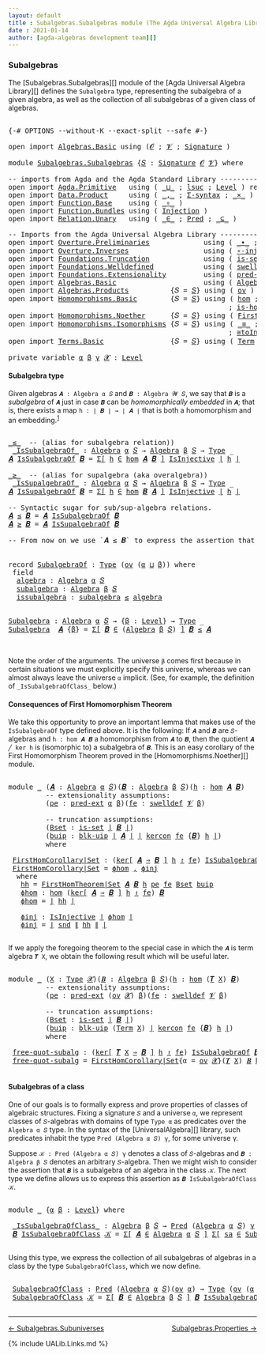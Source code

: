 ```yaml
---
layout: default
title : Subalgebras.Subalgebras module (The Agda Universal Algebra Library)
date : 2021-01-14
author: [agda-algebras development team][]
---
```


### <a id="subalgebras">Subalgebras</a>

The [Subalgebras.Subalgebras][] module of the [Agda Universal Algebra Library][] defines the `Subalgebra` type, representing the subalgebra of a given algebra, as well as the collection of all subalgebras of a given class of algebras.

<pre class="Agda">

<a id="454" class="Symbol">{-#</a> <a id="458" class="Keyword">OPTIONS</a> <a id="466" class="Pragma">--without-K</a> <a id="478" class="Pragma">--exact-split</a> <a id="492" class="Pragma">--safe</a> <a id="499" class="Symbol">#-}</a>

<a id="504" class="Keyword">open</a> <a id="509" class="Keyword">import</a> <a id="516" href="Algebras.Basic.html" class="Module">Algebras.Basic</a> <a id="531" class="Keyword">using</a> <a id="537" class="Symbol">(</a><a id="538" href="Algebras.Basic.html#1140" class="Generalizable">𝓞</a> <a id="540" class="Symbol">;</a> <a id="542" href="Algebras.Basic.html#1142" class="Generalizable">𝓥</a> <a id="544" class="Symbol">;</a> <a id="546" href="Algebras.Basic.html#3566" class="Function">Signature</a> <a id="556" class="Symbol">)</a>

<a id="559" class="Keyword">module</a> <a id="566" href="Subalgebras.Subalgebras.html" class="Module">Subalgebras.Subalgebras</a> <a id="590" class="Symbol">{</a><a id="591" href="Subalgebras.Subalgebras.html#591" class="Bound">𝑆</a> <a id="593" class="Symbol">:</a> <a id="595" href="Algebras.Basic.html#3566" class="Function">Signature</a> <a id="605" href="Algebras.Basic.html#1140" class="Generalizable">𝓞</a> <a id="607" href="Algebras.Basic.html#1142" class="Generalizable">𝓥</a><a id="608" class="Symbol">}</a> <a id="610" class="Keyword">where</a>

<a id="617" class="Comment">-- imports from Agda and the Agda Standard Library ------------------------------------------------</a>
<a id="717" class="Keyword">open</a> <a id="722" class="Keyword">import</a> <a id="729" href="Agda.Primitive.html" class="Module">Agda.Primitive</a>   <a id="746" class="Keyword">using</a> <a id="752" class="Symbol">(</a> <a id="754" href="Agda.Primitive.html#810" class="Primitive Operator">_⊔_</a> <a id="758" class="Symbol">;</a> <a id="760" href="Agda.Primitive.html#780" class="Primitive">lsuc</a> <a id="765" class="Symbol">;</a> <a id="767" href="Agda.Primitive.html#597" class="Postulate">Level</a> <a id="773" class="Symbol">)</a> <a id="775" class="Keyword">renaming</a> <a id="784" class="Symbol">(</a> <a id="786" href="Agda.Primitive.html#326" class="Primitive">Set</a> <a id="790" class="Symbol">to</a> <a id="793" class="Primitive">Type</a> <a id="798" class="Symbol">)</a>
<a id="800" class="Keyword">open</a> <a id="805" class="Keyword">import</a> <a id="812" href="Data.Product.html" class="Module">Data.Product</a>     <a id="829" class="Keyword">using</a> <a id="835" class="Symbol">(</a> <a id="837" href="Agda.Builtin.Sigma.html#236" class="InductiveConstructor Operator">_,_</a> <a id="841" class="Symbol">;</a> <a id="843" href="Data.Product.html#916" class="Function">Σ-syntax</a> <a id="852" class="Symbol">;</a> <a id="854" href="Data.Product.html#1167" class="Function Operator">_×_</a> <a id="858" class="Symbol">)</a> <a id="860" class="Keyword">renaming</a> <a id="869" class="Symbol">(</a> <a id="871" href="Agda.Builtin.Sigma.html#252" class="Field">proj₁</a> <a id="877" class="Symbol">to</a> <a id="880" class="Field">fst</a> <a id="884" class="Symbol">;</a> <a id="886" href="Agda.Builtin.Sigma.html#264" class="Field">proj₂</a> <a id="892" class="Symbol">to</a> <a id="895" class="Field">snd</a> <a id="899" class="Symbol">)</a>
<a id="901" class="Keyword">open</a> <a id="906" class="Keyword">import</a> <a id="913" href="Function.Base.html" class="Module">Function.Base</a>    <a id="930" class="Keyword">using</a> <a id="936" class="Symbol">(</a> <a id="938" href="Function.Base.html#1031" class="Function Operator">_∘_</a> <a id="942" class="Symbol">)</a>
<a id="944" class="Keyword">open</a> <a id="949" class="Keyword">import</a> <a id="956" href="Function.Bundles.html" class="Module">Function.Bundles</a> <a id="973" class="Keyword">using</a> <a id="979" class="Symbol">(</a> <a id="981" href="Function.Bundles.html#2240" class="Record">Injection</a> <a id="991" class="Symbol">)</a>
<a id="993" class="Keyword">open</a> <a id="998" class="Keyword">import</a> <a id="1005" href="Relation.Unary.html" class="Module">Relation.Unary</a>   <a id="1022" class="Keyword">using</a> <a id="1028" class="Symbol">(</a> <a id="1030" href="Relation.Unary.html#1523" class="Function Operator">_∈_</a> <a id="1034" class="Symbol">;</a> <a id="1036" href="Relation.Unary.html#1101" class="Function">Pred</a> <a id="1041" class="Symbol">;</a> <a id="1043" href="Relation.Unary.html#1742" class="Function Operator">_⊆_</a> <a id="1047" class="Symbol">)</a>

<a id="1050" class="Comment">-- Imports from the Agda Universal Algebra Library --------------------------------------------------</a>
<a id="1152" class="Keyword">open</a> <a id="1157" class="Keyword">import</a> <a id="1164" href="Overture.Preliminaries.html" class="Module">Overture.Preliminaries</a>             <a id="1199" class="Keyword">using</a> <a id="1205" class="Symbol">(</a> <a id="1207" href="Overture.Preliminaries.html#5257" class="Function Operator">_∙_</a> <a id="1211" class="Symbol">;</a> <a id="1213" href="Overture.Preliminaries.html#4931" class="Function Operator">_⁻¹</a> <a id="1217" class="Symbol">;</a> <a id="1219" href="Overture.Preliminaries.html#4227" class="Function Operator">∣_∣</a> <a id="1223" class="Symbol">;</a> <a id="1225" href="Overture.Preliminaries.html#4265" class="Function Operator">∥_∥</a> <a id="1229" class="Symbol">;</a> <a id="1231" href="Overture.Preliminaries.html#5330" class="Function">𝑖𝑑</a> <a id="1234" class="Symbol">)</a>
<a id="1236" class="Keyword">open</a> <a id="1241" class="Keyword">import</a> <a id="1248" href="Overture.Inverses.html" class="Module">Overture.Inverses</a>                  <a id="1283" class="Keyword">using</a> <a id="1289" class="Symbol">(</a> <a id="1291" href="Overture.Inverses.html#2788" class="Function">∘-injective</a> <a id="1303" class="Symbol">;</a> <a id="1305" href="Overture.Inverses.html#2442" class="Function">IsInjective</a> <a id="1317" class="Symbol">;</a> <a id="1319" href="Overture.Inverses.html#2715" class="Function">id-is-injective</a> <a id="1335" class="Symbol">)</a>
<a id="1337" class="Keyword">open</a> <a id="1342" class="Keyword">import</a> <a id="1349" href="Foundations.Truncation.html" class="Module">Foundations.Truncation</a>             <a id="1384" class="Keyword">using</a> <a id="1390" class="Symbol">(</a> <a id="1392" href="Foundations.Truncation.html#6617" class="Function">is-set</a> <a id="1399" class="Symbol">;</a> <a id="1401" href="Foundations.Truncation.html#10875" class="Function">blk-uip</a> <a id="1409" class="Symbol">)</a>
<a id="1411" class="Keyword">open</a> <a id="1416" class="Keyword">import</a> <a id="1423" href="Foundations.Welldefined.html" class="Module">Foundations.Welldefined</a>            <a id="1458" class="Keyword">using</a> <a id="1464" class="Symbol">(</a> <a id="1466" href="Foundations.Welldefined.html#2650" class="Function">swelldef</a> <a id="1475" class="Symbol">)</a>
<a id="1477" class="Keyword">open</a> <a id="1482" class="Keyword">import</a> <a id="1489" href="Foundations.Extensionality.html" class="Module">Foundations.Extensionality</a>         <a id="1524" class="Keyword">using</a> <a id="1530" class="Symbol">(</a> <a id="1532" href="Foundations.Extensionality.html#3282" class="Function">pred-ext</a> <a id="1541" class="Symbol">)</a>
<a id="1543" class="Keyword">open</a> <a id="1548" class="Keyword">import</a> <a id="1555" href="Algebras.Basic.html" class="Module">Algebras.Basic</a>                     <a id="1590" class="Keyword">using</a> <a id="1596" class="Symbol">(</a> <a id="1598" href="Algebras.Basic.html#6008" class="Function">Algebra</a> <a id="1606" class="Symbol">;</a> <a id="1608" href="Algebras.Basic.html#10499" class="Function">Lift-Alg</a> <a id="1617" class="Symbol">)</a>
<a id="1619" class="Keyword">open</a> <a id="1624" class="Keyword">import</a> <a id="1631" href="Algebras.Products.html" class="Module">Algebras.Products</a>          <a id="1658" class="Symbol">{</a><a id="1659" class="Argument">𝑆</a> <a id="1661" class="Symbol">=</a> <a id="1663" href="Subalgebras.Subalgebras.html#591" class="Bound">𝑆</a><a id="1664" class="Symbol">}</a> <a id="1666" class="Keyword">using</a> <a id="1672" class="Symbol">(</a> <a id="1674" href="Algebras.Products.html#2982" class="Function">ov</a> <a id="1677" class="Symbol">)</a>
<a id="1679" class="Keyword">open</a> <a id="1684" class="Keyword">import</a> <a id="1691" href="Homomorphisms.Basic.html" class="Module">Homomorphisms.Basic</a>        <a id="1718" class="Symbol">{</a><a id="1719" class="Argument">𝑆</a> <a id="1721" class="Symbol">=</a> <a id="1723" href="Subalgebras.Subalgebras.html#591" class="Bound">𝑆</a><a id="1724" class="Symbol">}</a> <a id="1726" class="Keyword">using</a> <a id="1732" class="Symbol">(</a> <a id="1734" href="Homomorphisms.Basic.html#3096" class="Function">hom</a> <a id="1738" class="Symbol">;</a> <a id="1740" href="Homomorphisms.Basic.html#7644" class="Function">kercon</a> <a id="1747" class="Symbol">;</a> <a id="1749" href="Homomorphisms.Basic.html#8052" class="Function Operator">ker[_⇒_]_↾_</a> <a id="1761" class="Symbol">;</a> <a id="1763" href="Homomorphisms.Basic.html#3458" class="Function">∘-hom</a>
                                                     <a id="1822" class="Symbol">;</a> <a id="1824" href="Homomorphisms.Basic.html#2987" class="Function">is-homomorphism</a> <a id="1840" class="Symbol">;</a> <a id="1842" href="Homomorphisms.Basic.html#3772" class="Function">∘-is-hom</a> <a id="1851" class="Symbol">;</a> <a id="1853" href="Homomorphisms.Basic.html#4432" class="Function">𝒾𝒹</a> <a id="1856" class="Symbol">)</a>
<a id="1858" class="Keyword">open</a> <a id="1863" class="Keyword">import</a> <a id="1870" href="Homomorphisms.Noether.html" class="Module">Homomorphisms.Noether</a>      <a id="1897" class="Symbol">{</a><a id="1898" class="Argument">𝑆</a> <a id="1900" class="Symbol">=</a> <a id="1902" href="Subalgebras.Subalgebras.html#591" class="Bound">𝑆</a><a id="1903" class="Symbol">}</a> <a id="1905" class="Keyword">using</a> <a id="1911" class="Symbol">(</a> <a id="1913" href="Homomorphisms.Noether.html#3989" class="Function">FirstHomTheorem|Set</a> <a id="1933" class="Symbol">)</a>
<a id="1935" class="Keyword">open</a> <a id="1940" class="Keyword">import</a> <a id="1947" href="Homomorphisms.Isomorphisms.html" class="Module">Homomorphisms.Isomorphisms</a> <a id="1974" class="Symbol">{</a><a id="1975" class="Argument">𝑆</a> <a id="1977" class="Symbol">=</a> <a id="1979" href="Subalgebras.Subalgebras.html#591" class="Bound">𝑆</a><a id="1980" class="Symbol">}</a> <a id="1982" class="Keyword">using</a> <a id="1988" class="Symbol">(</a> <a id="1990" href="Homomorphisms.Isomorphisms.html#2278" class="Record Operator">_≅_</a> <a id="1994" class="Symbol">;</a> <a id="1996" href="Homomorphisms.Isomorphisms.html#2909" class="Function">≅-sym</a> <a id="2002" class="Symbol">;</a> <a id="2004" href="Homomorphisms.Isomorphisms.html#2998" class="Function">≅-trans</a> <a id="2012" class="Symbol">;</a> <a id="2014" href="Homomorphisms.Isomorphisms.html#4353" class="Function">Lift-≅</a> <a id="2021" class="Symbol">;</a> <a id="2023" href="Homomorphisms.Isomorphisms.html#2372" class="InductiveConstructor">mkiso</a>
                                                     <a id="2082" class="Symbol">;</a> <a id="2084" href="Homomorphisms.Isomorphisms.html#3445" class="Function">≅toInjective</a> <a id="2097" class="Symbol">;</a> <a id="2099" href="Homomorphisms.Isomorphisms.html#3773" class="Function">≅fromInjective</a> <a id="2114" class="Symbol">)</a>
<a id="2116" class="Keyword">open</a> <a id="2121" class="Keyword">import</a> <a id="2128" href="Terms.Basic.html" class="Module">Terms.Basic</a>                <a id="2155" class="Symbol">{</a><a id="2156" class="Argument">𝑆</a> <a id="2158" class="Symbol">=</a> <a id="2160" href="Subalgebras.Subalgebras.html#591" class="Bound">𝑆</a><a id="2161" class="Symbol">}</a> <a id="2163" class="Keyword">using</a> <a id="2169" class="Symbol">(</a> <a id="2171" href="Terms.Basic.html#1989" class="Datatype">Term</a> <a id="2176" class="Symbol">;</a> <a id="2178" href="Terms.Basic.html#2030" class="InductiveConstructor">ℊ</a> <a id="2180" class="Symbol">;</a> <a id="2182" href="Terms.Basic.html#2072" class="InductiveConstructor">node</a> <a id="2187" class="Symbol">;</a> <a id="2189" href="Terms.Basic.html#3261" class="Function">𝑻</a> <a id="2191" class="Symbol">)</a>

<a id="2194" class="Keyword">private</a> <a id="2202" class="Keyword">variable</a> <a id="2211" href="Subalgebras.Subalgebras.html#2211" class="Generalizable">α</a> <a id="2213" href="Subalgebras.Subalgebras.html#2213" class="Generalizable">β</a> <a id="2215" href="Subalgebras.Subalgebras.html#2215" class="Generalizable">γ</a> <a id="2217" href="Subalgebras.Subalgebras.html#2217" class="Generalizable">𝓧</a> <a id="2219" class="Symbol">:</a> <a id="2221" href="Agda.Primitive.html#597" class="Postulate">Level</a>
</pre>


#### <a id="subalgebra-type">Subalgebra type</a>

Given algebras `𝑨 : Algebra α 𝑆` and `𝑩 : Algebra 𝓦 𝑆`, we say that `𝑩` is a *subalgebra* of `𝑨` just in case `𝑩` can be *homomorphically embedded* in `𝑨`; that is, there exists a map `h : ∣ 𝑩 ∣ → ∣ 𝑨 ∣` that is both a homomorphism and an embedding.<sup>[1](Subalgebras.Subalgebras.html#fn1)</sup>

<pre class="Agda">

<a id="_≤_"></a><a id="2603" href="Subalgebras.Subalgebras.html#2603" class="Function Operator">_≤_</a>  <a id="2608" class="Comment">-- (alias for subalgebra relation))</a>
 <a id="_IsSubalgebraOf_"></a><a id="2645" href="Subalgebras.Subalgebras.html#2645" class="Function Operator">_IsSubalgebraOf_</a> <a id="2662" class="Symbol">:</a> <a id="2664" href="Algebras.Basic.html#6008" class="Function">Algebra</a> <a id="2672" href="Subalgebras.Subalgebras.html#2211" class="Generalizable">α</a> <a id="2674" href="Subalgebras.Subalgebras.html#591" class="Bound">𝑆</a> <a id="2676" class="Symbol">→</a> <a id="2678" href="Algebras.Basic.html#6008" class="Function">Algebra</a> <a id="2686" href="Subalgebras.Subalgebras.html#2213" class="Generalizable">β</a> <a id="2688" href="Subalgebras.Subalgebras.html#591" class="Bound">𝑆</a> <a id="2690" class="Symbol">→</a> <a id="2692" href="Subalgebras.Subalgebras.html#793" class="Primitive">Type</a> <a id="2697" class="Symbol">_</a>
<a id="2699" href="Subalgebras.Subalgebras.html#2699" class="Bound">𝑨</a> <a id="2701" href="Subalgebras.Subalgebras.html#2645" class="Function Operator">IsSubalgebraOf</a> <a id="2716" href="Subalgebras.Subalgebras.html#2716" class="Bound">𝑩</a> <a id="2718" class="Symbol">=</a> <a id="2720" href="Data.Product.html#916" class="Function">Σ[</a> <a id="2723" href="Subalgebras.Subalgebras.html#2723" class="Bound">h</a> <a id="2725" href="Data.Product.html#916" class="Function">∈</a> <a id="2727" href="Homomorphisms.Basic.html#3096" class="Function">hom</a> <a id="2731" href="Subalgebras.Subalgebras.html#2699" class="Bound">𝑨</a> <a id="2733" href="Subalgebras.Subalgebras.html#2716" class="Bound">𝑩</a> <a id="2735" href="Data.Product.html#916" class="Function">]</a> <a id="2737" href="Overture.Inverses.html#2442" class="Function">IsInjective</a> <a id="2749" href="Overture.Preliminaries.html#4227" class="Function Operator">∣</a> <a id="2751" href="Subalgebras.Subalgebras.html#2723" class="Bound">h</a> <a id="2753" href="Overture.Preliminaries.html#4227" class="Function Operator">∣</a>

<a id="_≥_"></a><a id="2756" href="Subalgebras.Subalgebras.html#2756" class="Function Operator">_≥_</a>  <a id="2761" class="Comment">-- (alias for supalgebra (aka overalgebra))</a>
 <a id="_IsSupalgebraOf_"></a><a id="2806" href="Subalgebras.Subalgebras.html#2806" class="Function Operator">_IsSupalgebraOf_</a> <a id="2823" class="Symbol">:</a> <a id="2825" href="Algebras.Basic.html#6008" class="Function">Algebra</a> <a id="2833" href="Subalgebras.Subalgebras.html#2211" class="Generalizable">α</a> <a id="2835" href="Subalgebras.Subalgebras.html#591" class="Bound">𝑆</a> <a id="2837" class="Symbol">→</a> <a id="2839" href="Algebras.Basic.html#6008" class="Function">Algebra</a> <a id="2847" href="Subalgebras.Subalgebras.html#2213" class="Generalizable">β</a> <a id="2849" href="Subalgebras.Subalgebras.html#591" class="Bound">𝑆</a> <a id="2851" class="Symbol">→</a> <a id="2853" href="Subalgebras.Subalgebras.html#793" class="Primitive">Type</a> <a id="2858" class="Symbol">_</a>
<a id="2860" href="Subalgebras.Subalgebras.html#2860" class="Bound">𝑨</a> <a id="2862" href="Subalgebras.Subalgebras.html#2806" class="Function Operator">IsSupalgebraOf</a> <a id="2877" href="Subalgebras.Subalgebras.html#2877" class="Bound">𝑩</a> <a id="2879" class="Symbol">=</a> <a id="2881" href="Data.Product.html#916" class="Function">Σ[</a> <a id="2884" href="Subalgebras.Subalgebras.html#2884" class="Bound">h</a> <a id="2886" href="Data.Product.html#916" class="Function">∈</a> <a id="2888" href="Homomorphisms.Basic.html#3096" class="Function">hom</a> <a id="2892" href="Subalgebras.Subalgebras.html#2877" class="Bound">𝑩</a> <a id="2894" href="Subalgebras.Subalgebras.html#2860" class="Bound">𝑨</a> <a id="2896" href="Data.Product.html#916" class="Function">]</a> <a id="2898" href="Overture.Inverses.html#2442" class="Function">IsInjective</a> <a id="2910" href="Overture.Preliminaries.html#4227" class="Function Operator">∣</a> <a id="2912" href="Subalgebras.Subalgebras.html#2884" class="Bound">h</a> <a id="2914" href="Overture.Preliminaries.html#4227" class="Function Operator">∣</a>

<a id="2917" class="Comment">-- Syntactic sugar for sub/sup-algebra relations.</a>
<a id="2967" href="Subalgebras.Subalgebras.html#2967" class="Bound">𝑨</a> <a id="2969" href="Subalgebras.Subalgebras.html#2603" class="Function Operator">≤</a> <a id="2971" href="Subalgebras.Subalgebras.html#2971" class="Bound">𝑩</a> <a id="2973" class="Symbol">=</a> <a id="2975" href="Subalgebras.Subalgebras.html#2967" class="Bound">𝑨</a> <a id="2977" href="Subalgebras.Subalgebras.html#2645" class="Function Operator">IsSubalgebraOf</a> <a id="2992" href="Subalgebras.Subalgebras.html#2971" class="Bound">𝑩</a>
<a id="2994" href="Subalgebras.Subalgebras.html#2994" class="Bound">𝑨</a> <a id="2996" href="Subalgebras.Subalgebras.html#2756" class="Function Operator">≥</a> <a id="2998" href="Subalgebras.Subalgebras.html#2998" class="Bound">𝑩</a> <a id="3000" class="Symbol">=</a> <a id="3002" href="Subalgebras.Subalgebras.html#2994" class="Bound">𝑨</a> <a id="3004" href="Subalgebras.Subalgebras.html#2806" class="Function Operator">IsSupalgebraOf</a> <a id="3019" href="Subalgebras.Subalgebras.html#2998" class="Bound">𝑩</a>

<a id="3022" class="Comment">-- From now on we use `𝑨 ≤ 𝑩` to express the assertion that `𝑨` is a subalgebra of `𝑩`.</a>


<a id="3112" class="Keyword">record</a> <a id="SubalgebraOf"></a><a id="3119" href="Subalgebras.Subalgebras.html#3119" class="Record">SubalgebraOf</a> <a id="3132" class="Symbol">:</a> <a id="3134" href="Subalgebras.Subalgebras.html#793" class="Primitive">Type</a> <a id="3139" class="Symbol">(</a><a id="3140" href="Algebras.Products.html#2982" class="Function">ov</a> <a id="3143" class="Symbol">(</a><a id="3144" href="Subalgebras.Subalgebras.html#3144" class="Bound">α</a> <a id="3146" href="Agda.Primitive.html#810" class="Primitive Operator">⊔</a> <a id="3148" href="Subalgebras.Subalgebras.html#3148" class="Bound">β</a><a id="3149" class="Symbol">))</a> <a id="3152" class="Keyword">where</a>
 <a id="3159" class="Keyword">field</a>
  <a id="SubalgebraOf.algebra"></a><a id="3167" href="Subalgebras.Subalgebras.html#3167" class="Field">algebra</a> <a id="3175" class="Symbol">:</a> <a id="3177" href="Algebras.Basic.html#6008" class="Function">Algebra</a> <a id="3185" href="Subalgebras.Subalgebras.html#3144" class="Bound">α</a> <a id="3187" href="Subalgebras.Subalgebras.html#591" class="Bound">𝑆</a>
  <a id="SubalgebraOf.subalgebra"></a><a id="3191" href="Subalgebras.Subalgebras.html#3191" class="Field">subalgebra</a> <a id="3202" class="Symbol">:</a> <a id="3204" href="Algebras.Basic.html#6008" class="Function">Algebra</a> <a id="3212" href="Subalgebras.Subalgebras.html#3148" class="Bound">β</a> <a id="3214" href="Subalgebras.Subalgebras.html#591" class="Bound">𝑆</a>
  <a id="SubalgebraOf.issubalgebra"></a><a id="3218" href="Subalgebras.Subalgebras.html#3218" class="Field">issubalgebra</a> <a id="3231" class="Symbol">:</a> <a id="3233" href="Subalgebras.Subalgebras.html#3191" class="Field">subalgebra</a> <a id="3244" href="Subalgebras.Subalgebras.html#2603" class="Function Operator">≤</a> <a id="3246" href="Subalgebras.Subalgebras.html#3167" class="Field">algebra</a>


<a id="Subalgebra"></a><a id="3256" href="Subalgebras.Subalgebras.html#3256" class="Function">Subalgebra</a> <a id="3267" class="Symbol">:</a> <a id="3269" href="Algebras.Basic.html#6008" class="Function">Algebra</a> <a id="3277" href="Subalgebras.Subalgebras.html#2211" class="Generalizable">α</a> <a id="3279" href="Subalgebras.Subalgebras.html#591" class="Bound">𝑆</a> <a id="3281" class="Symbol">→</a> <a id="3283" class="Symbol">{</a><a id="3284" href="Subalgebras.Subalgebras.html#3284" class="Bound">β</a> <a id="3286" class="Symbol">:</a> <a id="3288" href="Agda.Primitive.html#597" class="Postulate">Level</a><a id="3293" class="Symbol">}</a> <a id="3295" class="Symbol">→</a> <a id="3297" href="Subalgebras.Subalgebras.html#793" class="Primitive">Type</a> <a id="3302" class="Symbol">_</a>
<a id="3304" href="Subalgebras.Subalgebras.html#3256" class="Function">Subalgebra</a>  <a id="3316" href="Subalgebras.Subalgebras.html#3316" class="Bound">𝑨</a> <a id="3318" class="Symbol">{</a><a id="3319" href="Subalgebras.Subalgebras.html#3319" class="Bound">β</a><a id="3320" class="Symbol">}</a> <a id="3322" class="Symbol">=</a> <a id="3324" href="Data.Product.html#916" class="Function">Σ[</a> <a id="3327" href="Subalgebras.Subalgebras.html#3327" class="Bound">𝑩</a> <a id="3329" href="Data.Product.html#916" class="Function">∈</a> <a id="3331" class="Symbol">(</a><a id="3332" href="Algebras.Basic.html#6008" class="Function">Algebra</a> <a id="3340" href="Subalgebras.Subalgebras.html#3319" class="Bound">β</a> <a id="3342" href="Subalgebras.Subalgebras.html#591" class="Bound">𝑆</a><a id="3343" class="Symbol">)</a> <a id="3345" href="Data.Product.html#916" class="Function">]</a> <a id="3347" href="Subalgebras.Subalgebras.html#3327" class="Bound">𝑩</a> <a id="3349" href="Subalgebras.Subalgebras.html#2603" class="Function Operator">≤</a> <a id="3351" href="Subalgebras.Subalgebras.html#3316" class="Bound">𝑨</a>


</pre>



Note the order of the arguments.  The universe `β` comes first because in certain situations we must explicitly specify this universe, whereas we can almost always leave the universe `α` implicit. (See, for example, the definition of `_IsSubalgebraOfClass_` below.)




#### <a id="consequences-of-first-homomorphism-theorem">Consequences of First Homomorphism Theorem</a>

We take this opportunity to prove an important lemma that makes use of the `IsSubalgebraOf` type defined above.  It is the following: If `𝑨` and `𝑩` are `𝑆`-algebras and `h : hom 𝑨 𝑩` a homomorphism from `𝑨` to `𝑩`, then the quotient `𝑨 ╱ ker h` is (isomorphic to) a subalgebra of `𝑩`.  This is an easy corollary of the First Homomorphism Theorem proved in the [Homomorphisms.Noether][] module.

<pre class="Agda">

<a id="4153" class="Keyword">module</a> <a id="4160" href="Subalgebras.Subalgebras.html#4160" class="Module">_</a> <a id="4162" class="Symbol">(</a><a id="4163" href="Subalgebras.Subalgebras.html#4163" class="Bound">𝑨</a> <a id="4165" class="Symbol">:</a> <a id="4167" href="Algebras.Basic.html#6008" class="Function">Algebra</a> <a id="4175" href="Subalgebras.Subalgebras.html#2211" class="Generalizable">α</a> <a id="4177" href="Subalgebras.Subalgebras.html#591" class="Bound">𝑆</a><a id="4178" class="Symbol">)(</a><a id="4180" href="Subalgebras.Subalgebras.html#4180" class="Bound">𝑩</a> <a id="4182" class="Symbol">:</a> <a id="4184" href="Algebras.Basic.html#6008" class="Function">Algebra</a> <a id="4192" href="Subalgebras.Subalgebras.html#2213" class="Generalizable">β</a> <a id="4194" href="Subalgebras.Subalgebras.html#591" class="Bound">𝑆</a><a id="4195" class="Symbol">)(</a><a id="4197" href="Subalgebras.Subalgebras.html#4197" class="Bound">h</a> <a id="4199" class="Symbol">:</a> <a id="4201" href="Homomorphisms.Basic.html#3096" class="Function">hom</a> <a id="4205" href="Subalgebras.Subalgebras.html#4163" class="Bound">𝑨</a> <a id="4207" href="Subalgebras.Subalgebras.html#4180" class="Bound">𝑩</a><a id="4208" class="Symbol">)</a>
         <a id="4219" class="Comment">-- extensionality assumptions:</a>
         <a id="4259" class="Symbol">(</a><a id="4260" href="Subalgebras.Subalgebras.html#4260" class="Bound">pe</a> <a id="4263" class="Symbol">:</a> <a id="4265" href="Foundations.Extensionality.html#3282" class="Function">pred-ext</a> <a id="4274" href="Subalgebras.Subalgebras.html#2211" class="Generalizable">α</a> <a id="4276" href="Subalgebras.Subalgebras.html#2213" class="Generalizable">β</a><a id="4277" class="Symbol">)(</a><a id="4279" href="Subalgebras.Subalgebras.html#4279" class="Bound">fe</a> <a id="4282" class="Symbol">:</a> <a id="4284" href="Foundations.Welldefined.html#2650" class="Function">swelldef</a> <a id="4293" href="Subalgebras.Subalgebras.html#607" class="Bound">𝓥</a> <a id="4295" href="Subalgebras.Subalgebras.html#2213" class="Generalizable">β</a><a id="4296" class="Symbol">)</a>

         <a id="4308" class="Comment">-- truncation assumptions:</a>
         <a id="4344" class="Symbol">(</a><a id="4345" href="Subalgebras.Subalgebras.html#4345" class="Bound">Bset</a> <a id="4350" class="Symbol">:</a> <a id="4352" href="Foundations.Truncation.html#6617" class="Function">is-set</a> <a id="4359" href="Overture.Preliminaries.html#4227" class="Function Operator">∣</a> <a id="4361" href="Subalgebras.Subalgebras.html#4180" class="Bound">𝑩</a> <a id="4363" href="Overture.Preliminaries.html#4227" class="Function Operator">∣</a><a id="4364" class="Symbol">)</a>
         <a id="4375" class="Symbol">(</a><a id="4376" href="Subalgebras.Subalgebras.html#4376" class="Bound">buip</a> <a id="4381" class="Symbol">:</a> <a id="4383" href="Foundations.Truncation.html#10875" class="Function">blk-uip</a> <a id="4391" href="Overture.Preliminaries.html#4227" class="Function Operator">∣</a> <a id="4393" href="Subalgebras.Subalgebras.html#4163" class="Bound">𝑨</a> <a id="4395" href="Overture.Preliminaries.html#4227" class="Function Operator">∣</a> <a id="4397" href="Overture.Preliminaries.html#4227" class="Function Operator">∣</a> <a id="4399" href="Homomorphisms.Basic.html#7644" class="Function">kercon</a> <a id="4406" href="Subalgebras.Subalgebras.html#4279" class="Bound">fe</a> <a id="4409" class="Symbol">{</a><a id="4410" href="Subalgebras.Subalgebras.html#4180" class="Bound">𝑩</a><a id="4411" class="Symbol">}</a> <a id="4413" href="Subalgebras.Subalgebras.html#4197" class="Bound">h</a> <a id="4415" href="Overture.Preliminaries.html#4227" class="Function Operator">∣</a><a id="4416" class="Symbol">)</a>
         <a id="4427" class="Keyword">where</a>

 <a id="4435" href="Subalgebras.Subalgebras.html#4435" class="Function">FirstHomCorollary|Set</a> <a id="4457" class="Symbol">:</a> <a id="4459" class="Symbol">(</a><a id="4460" href="Homomorphisms.Basic.html#8052" class="Function Operator">ker[</a> <a id="4465" href="Subalgebras.Subalgebras.html#4163" class="Bound">𝑨</a> <a id="4467" href="Homomorphisms.Basic.html#8052" class="Function Operator">⇒</a> <a id="4469" href="Subalgebras.Subalgebras.html#4180" class="Bound">𝑩</a> <a id="4471" href="Homomorphisms.Basic.html#8052" class="Function Operator">]</a> <a id="4473" href="Subalgebras.Subalgebras.html#4197" class="Bound">h</a> <a id="4475" href="Homomorphisms.Basic.html#8052" class="Function Operator">↾</a> <a id="4477" href="Subalgebras.Subalgebras.html#4279" class="Bound">fe</a><a id="4479" class="Symbol">)</a> <a id="4481" href="Subalgebras.Subalgebras.html#2645" class="Function Operator">IsSubalgebraOf</a> <a id="4496" href="Subalgebras.Subalgebras.html#4180" class="Bound">𝑩</a>
 <a id="4499" href="Subalgebras.Subalgebras.html#4435" class="Function">FirstHomCorollary|Set</a> <a id="4521" class="Symbol">=</a> <a id="4523" href="Subalgebras.Subalgebras.html#4596" class="Function">ϕhom</a> <a id="4528" href="Agda.Builtin.Sigma.html#236" class="InductiveConstructor Operator">,</a> <a id="4530" href="Subalgebras.Subalgebras.html#4652" class="Function">ϕinj</a>
  <a id="4537" class="Keyword">where</a>
   <a id="4546" href="Subalgebras.Subalgebras.html#4546" class="Function">hh</a> <a id="4549" class="Symbol">=</a> <a id="4551" href="Homomorphisms.Noether.html#3989" class="Function">FirstHomTheorem|Set</a> <a id="4571" href="Subalgebras.Subalgebras.html#4163" class="Bound">𝑨</a> <a id="4573" href="Subalgebras.Subalgebras.html#4180" class="Bound">𝑩</a> <a id="4575" href="Subalgebras.Subalgebras.html#4197" class="Bound">h</a> <a id="4577" href="Subalgebras.Subalgebras.html#4260" class="Bound">pe</a> <a id="4580" href="Subalgebras.Subalgebras.html#4279" class="Bound">fe</a> <a id="4583" href="Subalgebras.Subalgebras.html#4345" class="Bound">Bset</a> <a id="4588" href="Subalgebras.Subalgebras.html#4376" class="Bound">buip</a>
   <a id="4596" href="Subalgebras.Subalgebras.html#4596" class="Function">ϕhom</a> <a id="4601" class="Symbol">:</a> <a id="4603" href="Homomorphisms.Basic.html#3096" class="Function">hom</a> <a id="4607" class="Symbol">(</a><a id="4608" href="Homomorphisms.Basic.html#8052" class="Function Operator">ker[</a> <a id="4613" href="Subalgebras.Subalgebras.html#4163" class="Bound">𝑨</a> <a id="4615" href="Homomorphisms.Basic.html#8052" class="Function Operator">⇒</a> <a id="4617" href="Subalgebras.Subalgebras.html#4180" class="Bound">𝑩</a> <a id="4619" href="Homomorphisms.Basic.html#8052" class="Function Operator">]</a> <a id="4621" href="Subalgebras.Subalgebras.html#4197" class="Bound">h</a> <a id="4623" href="Homomorphisms.Basic.html#8052" class="Function Operator">↾</a> <a id="4625" href="Subalgebras.Subalgebras.html#4279" class="Bound">fe</a><a id="4627" class="Symbol">)</a> <a id="4629" href="Subalgebras.Subalgebras.html#4180" class="Bound">𝑩</a>
   <a id="4634" href="Subalgebras.Subalgebras.html#4596" class="Function">ϕhom</a> <a id="4639" class="Symbol">=</a> <a id="4641" href="Overture.Preliminaries.html#4227" class="Function Operator">∣</a> <a id="4643" href="Subalgebras.Subalgebras.html#4546" class="Function">hh</a> <a id="4646" href="Overture.Preliminaries.html#4227" class="Function Operator">∣</a>

   <a id="4652" href="Subalgebras.Subalgebras.html#4652" class="Function">ϕinj</a> <a id="4657" class="Symbol">:</a> <a id="4659" href="Overture.Inverses.html#2442" class="Function">IsInjective</a> <a id="4671" href="Overture.Preliminaries.html#4227" class="Function Operator">∣</a> <a id="4673" href="Subalgebras.Subalgebras.html#4596" class="Function">ϕhom</a> <a id="4678" href="Overture.Preliminaries.html#4227" class="Function Operator">∣</a>
   <a id="4683" href="Subalgebras.Subalgebras.html#4652" class="Function">ϕinj</a> <a id="4688" class="Symbol">=</a> <a id="4690" href="Overture.Preliminaries.html#4227" class="Function Operator">∣</a> <a id="4692" href="Subalgebras.Subalgebras.html#895" class="Field">snd</a> <a id="4696" href="Overture.Preliminaries.html#4265" class="Function Operator">∥</a> <a id="4698" href="Subalgebras.Subalgebras.html#4546" class="Function">hh</a> <a id="4701" href="Overture.Preliminaries.html#4265" class="Function Operator">∥</a> <a id="4703" href="Overture.Preliminaries.html#4227" class="Function Operator">∣</a>

</pre>

If we apply the foregoing theorem to the special case in which the `𝑨` is term algebra `𝑻 X`, we obtain the following result which will be useful later.

<pre class="Agda">

<a id="4886" class="Keyword">module</a> <a id="4893" href="Subalgebras.Subalgebras.html#4893" class="Module">_</a> <a id="4895" class="Symbol">(</a><a id="4896" href="Subalgebras.Subalgebras.html#4896" class="Bound">X</a> <a id="4898" class="Symbol">:</a> <a id="4900" href="Subalgebras.Subalgebras.html#793" class="Primitive">Type</a> <a id="4905" href="Subalgebras.Subalgebras.html#2217" class="Generalizable">𝓧</a><a id="4906" class="Symbol">)(</a><a id="4908" href="Subalgebras.Subalgebras.html#4908" class="Bound">𝑩</a> <a id="4910" class="Symbol">:</a> <a id="4912" href="Algebras.Basic.html#6008" class="Function">Algebra</a> <a id="4920" href="Subalgebras.Subalgebras.html#2213" class="Generalizable">β</a> <a id="4922" href="Subalgebras.Subalgebras.html#591" class="Bound">𝑆</a><a id="4923" class="Symbol">)(</a><a id="4925" href="Subalgebras.Subalgebras.html#4925" class="Bound">h</a> <a id="4927" class="Symbol">:</a> <a id="4929" href="Homomorphisms.Basic.html#3096" class="Function">hom</a> <a id="4933" class="Symbol">(</a><a id="4934" href="Terms.Basic.html#3261" class="Function">𝑻</a> <a id="4936" href="Subalgebras.Subalgebras.html#4896" class="Bound">X</a><a id="4937" class="Symbol">)</a> <a id="4939" href="Subalgebras.Subalgebras.html#4908" class="Bound">𝑩</a><a id="4940" class="Symbol">)</a>
         <a id="4951" class="Comment">-- extensionality assumptions:</a>
         <a id="4991" class="Symbol">(</a><a id="4992" href="Subalgebras.Subalgebras.html#4992" class="Bound">pe</a> <a id="4995" class="Symbol">:</a> <a id="4997" href="Foundations.Extensionality.html#3282" class="Function">pred-ext</a> <a id="5006" class="Symbol">(</a><a id="5007" href="Algebras.Products.html#2982" class="Function">ov</a> <a id="5010" href="Subalgebras.Subalgebras.html#2217" class="Generalizable">𝓧</a><a id="5011" class="Symbol">)</a> <a id="5013" href="Subalgebras.Subalgebras.html#2213" class="Generalizable">β</a><a id="5014" class="Symbol">)(</a><a id="5016" href="Subalgebras.Subalgebras.html#5016" class="Bound">fe</a> <a id="5019" class="Symbol">:</a> <a id="5021" href="Foundations.Welldefined.html#2650" class="Function">swelldef</a> <a id="5030" href="Subalgebras.Subalgebras.html#607" class="Bound">𝓥</a> <a id="5032" href="Subalgebras.Subalgebras.html#2213" class="Generalizable">β</a><a id="5033" class="Symbol">)</a>

         <a id="5045" class="Comment">-- truncation assumptions:</a>
         <a id="5081" class="Symbol">(</a><a id="5082" href="Subalgebras.Subalgebras.html#5082" class="Bound">Bset</a> <a id="5087" class="Symbol">:</a> <a id="5089" href="Foundations.Truncation.html#6617" class="Function">is-set</a> <a id="5096" href="Overture.Preliminaries.html#4227" class="Function Operator">∣</a> <a id="5098" href="Subalgebras.Subalgebras.html#4908" class="Bound">𝑩</a> <a id="5100" href="Overture.Preliminaries.html#4227" class="Function Operator">∣</a><a id="5101" class="Symbol">)</a>
         <a id="5112" class="Symbol">(</a><a id="5113" href="Subalgebras.Subalgebras.html#5113" class="Bound">buip</a> <a id="5118" class="Symbol">:</a> <a id="5120" href="Foundations.Truncation.html#10875" class="Function">blk-uip</a> <a id="5128" class="Symbol">(</a><a id="5129" href="Terms.Basic.html#1989" class="Datatype">Term</a> <a id="5134" href="Subalgebras.Subalgebras.html#4896" class="Bound">X</a><a id="5135" class="Symbol">)</a> <a id="5137" href="Overture.Preliminaries.html#4227" class="Function Operator">∣</a> <a id="5139" href="Homomorphisms.Basic.html#7644" class="Function">kercon</a> <a id="5146" href="Subalgebras.Subalgebras.html#5016" class="Bound">fe</a> <a id="5149" class="Symbol">{</a><a id="5150" href="Subalgebras.Subalgebras.html#4908" class="Bound">𝑩</a><a id="5151" class="Symbol">}</a> <a id="5153" href="Subalgebras.Subalgebras.html#4925" class="Bound">h</a> <a id="5155" href="Overture.Preliminaries.html#4227" class="Function Operator">∣</a><a id="5156" class="Symbol">)</a>
         <a id="5167" class="Keyword">where</a>

 <a id="5175" href="Subalgebras.Subalgebras.html#5175" class="Function">free-quot-subalg</a> <a id="5192" class="Symbol">:</a> <a id="5194" class="Symbol">(</a><a id="5195" href="Homomorphisms.Basic.html#8052" class="Function Operator">ker[</a> <a id="5200" href="Terms.Basic.html#3261" class="Function">𝑻</a> <a id="5202" href="Subalgebras.Subalgebras.html#4896" class="Bound">X</a> <a id="5204" href="Homomorphisms.Basic.html#8052" class="Function Operator">⇒</a> <a id="5206" href="Subalgebras.Subalgebras.html#4908" class="Bound">𝑩</a> <a id="5208" href="Homomorphisms.Basic.html#8052" class="Function Operator">]</a> <a id="5210" href="Subalgebras.Subalgebras.html#4925" class="Bound">h</a> <a id="5212" href="Homomorphisms.Basic.html#8052" class="Function Operator">↾</a> <a id="5214" href="Subalgebras.Subalgebras.html#5016" class="Bound">fe</a><a id="5216" class="Symbol">)</a> <a id="5218" href="Subalgebras.Subalgebras.html#2645" class="Function Operator">IsSubalgebraOf</a> <a id="5233" href="Subalgebras.Subalgebras.html#4908" class="Bound">𝑩</a>
 <a id="5236" href="Subalgebras.Subalgebras.html#5175" class="Function">free-quot-subalg</a> <a id="5253" class="Symbol">=</a> <a id="5255" href="Subalgebras.Subalgebras.html#4435" class="Function">FirstHomCorollary|Set</a><a id="5276" class="Symbol">{</a><a id="5277" class="Argument">α</a> <a id="5279" class="Symbol">=</a> <a id="5281" href="Algebras.Products.html#2982" class="Function">ov</a> <a id="5284" href="Subalgebras.Subalgebras.html#4905" class="Bound">𝓧</a><a id="5285" class="Symbol">}(</a><a id="5287" href="Terms.Basic.html#3261" class="Function">𝑻</a> <a id="5289" href="Subalgebras.Subalgebras.html#4896" class="Bound">X</a><a id="5290" class="Symbol">)</a> <a id="5292" href="Subalgebras.Subalgebras.html#4908" class="Bound">𝑩</a> <a id="5294" href="Subalgebras.Subalgebras.html#4925" class="Bound">h</a> <a id="5296" href="Subalgebras.Subalgebras.html#4992" class="Bound">pe</a> <a id="5299" href="Subalgebras.Subalgebras.html#5016" class="Bound">fe</a> <a id="5302" href="Subalgebras.Subalgebras.html#5082" class="Bound">Bset</a> <a id="5307" href="Subalgebras.Subalgebras.html#5113" class="Bound">buip</a>

</pre>

#### <a id="subalgebras-of-a-class">Subalgebras of a class</a>

One of our goals is to formally express and prove properties of classes of algebraic structures.  Fixing a signature `𝑆` and a universe `α`, we represent classes of `𝑆`-algebras with domains of type `Type α` as predicates over the `Algebra α 𝑆` type. In the syntax of the [UniversalAlgebra][] library, such predicates inhabit the type `Pred (Algebra α 𝑆) γ`, for some universe γ.

Suppose `𝒦 : Pred (Algebra α 𝑆) γ` denotes a class of `𝑆`-algebras and `𝑩 : Algebra β 𝑆` denotes an arbitrary `𝑆`-algebra. Then we might wish to consider the assertion that `𝑩` is a subalgebra of an algebra in the class `𝒦`.  The next type we define allows us to express this assertion as `𝑩 IsSubalgebraOfClass 𝒦`.

<pre class="Agda">

<a id="6101" class="Keyword">module</a> <a id="6108" href="Subalgebras.Subalgebras.html#6108" class="Module">_</a> <a id="6110" class="Symbol">{</a><a id="6111" href="Subalgebras.Subalgebras.html#6111" class="Bound">α</a> <a id="6113" href="Subalgebras.Subalgebras.html#6113" class="Bound">β</a> <a id="6115" class="Symbol">:</a> <a id="6117" href="Agda.Primitive.html#597" class="Postulate">Level</a><a id="6122" class="Symbol">}</a> <a id="6124" class="Keyword">where</a>

 <a id="6132" href="Subalgebras.Subalgebras.html#6132" class="Function Operator">_IsSubalgebraOfClass_</a> <a id="6154" class="Symbol">:</a> <a id="6156" href="Algebras.Basic.html#6008" class="Function">Algebra</a> <a id="6164" href="Subalgebras.Subalgebras.html#6113" class="Bound">β</a> <a id="6166" href="Subalgebras.Subalgebras.html#591" class="Bound">𝑆</a> <a id="6168" class="Symbol">→</a> <a id="6170" href="Relation.Unary.html#1101" class="Function">Pred</a> <a id="6175" class="Symbol">(</a><a id="6176" href="Algebras.Basic.html#6008" class="Function">Algebra</a> <a id="6184" href="Subalgebras.Subalgebras.html#6111" class="Bound">α</a> <a id="6186" href="Subalgebras.Subalgebras.html#591" class="Bound">𝑆</a><a id="6187" class="Symbol">)</a> <a id="6189" href="Subalgebras.Subalgebras.html#2215" class="Generalizable">γ</a> <a id="6191" class="Symbol">→</a> <a id="6193" href="Subalgebras.Subalgebras.html#793" class="Primitive">Type</a> <a id="6198" class="Symbol">(</a><a id="6199" href="Subalgebras.Subalgebras.html#2215" class="Generalizable">γ</a> <a id="6201" href="Agda.Primitive.html#810" class="Primitive Operator">⊔</a> <a id="6203" href="Algebras.Products.html#2982" class="Function">ov</a> <a id="6206" class="Symbol">(</a><a id="6207" href="Subalgebras.Subalgebras.html#6111" class="Bound">α</a> <a id="6209" href="Agda.Primitive.html#810" class="Primitive Operator">⊔</a> <a id="6211" href="Subalgebras.Subalgebras.html#6113" class="Bound">β</a><a id="6212" class="Symbol">))</a>
 <a id="6216" href="Subalgebras.Subalgebras.html#6216" class="Bound">𝑩</a> <a id="6218" href="Subalgebras.Subalgebras.html#6132" class="Function Operator">IsSubalgebraOfClass</a> <a id="6238" href="Subalgebras.Subalgebras.html#6238" class="Bound">𝒦</a> <a id="6240" class="Symbol">=</a> <a id="6242" href="Data.Product.html#916" class="Function">Σ[</a> <a id="6245" href="Subalgebras.Subalgebras.html#6245" class="Bound">𝑨</a> <a id="6247" href="Data.Product.html#916" class="Function">∈</a> <a id="6249" href="Algebras.Basic.html#6008" class="Function">Algebra</a> <a id="6257" href="Subalgebras.Subalgebras.html#6111" class="Bound">α</a> <a id="6259" href="Subalgebras.Subalgebras.html#591" class="Bound">𝑆</a> <a id="6261" href="Data.Product.html#916" class="Function">]</a> <a id="6263" href="Data.Product.html#916" class="Function">Σ[</a> <a id="6266" href="Subalgebras.Subalgebras.html#6266" class="Bound">sa</a> <a id="6269" href="Data.Product.html#916" class="Function">∈</a> <a id="6271" href="Subalgebras.Subalgebras.html#3256" class="Function">Subalgebra</a> <a id="6282" href="Subalgebras.Subalgebras.html#6245" class="Bound">𝑨</a> <a id="6284" class="Symbol">{</a><a id="6285" href="Subalgebras.Subalgebras.html#6113" class="Bound">β</a><a id="6286" class="Symbol">}</a> <a id="6288" href="Data.Product.html#916" class="Function">]</a> <a id="6290" class="Symbol">((</a><a id="6292" href="Subalgebras.Subalgebras.html#6245" class="Bound">𝑨</a> <a id="6294" href="Relation.Unary.html#1523" class="Function Operator">∈</a> <a id="6296" href="Subalgebras.Subalgebras.html#6238" class="Bound">𝒦</a><a id="6297" class="Symbol">)</a> <a id="6299" href="Data.Product.html#1167" class="Function Operator">×</a> <a id="6301" class="Symbol">(</a><a id="6302" href="Subalgebras.Subalgebras.html#6216" class="Bound">𝑩</a> <a id="6304" href="Homomorphisms.Isomorphisms.html#2278" class="Record Operator">≅</a> <a id="6306" href="Overture.Preliminaries.html#4227" class="Function Operator">∣</a> <a id="6308" href="Subalgebras.Subalgebras.html#6266" class="Bound">sa</a> <a id="6311" href="Overture.Preliminaries.html#4227" class="Function Operator">∣</a><a id="6312" class="Symbol">))</a>

</pre>

Using this type, we express the collection of all subalgebras of algebras in a class by the type `SubalgebraOfClass`, which we now define.

<pre class="Agda">

 <a id="6483" href="Subalgebras.Subalgebras.html#6483" class="Function">SubalgebraOfClass</a> <a id="6501" class="Symbol">:</a> <a id="6503" href="Relation.Unary.html#1101" class="Function">Pred</a> <a id="6508" class="Symbol">(</a><a id="6509" href="Algebras.Basic.html#6008" class="Function">Algebra</a> <a id="6517" href="Subalgebras.Subalgebras.html#6111" class="Bound">α</a> <a id="6519" href="Subalgebras.Subalgebras.html#591" class="Bound">𝑆</a><a id="6520" class="Symbol">)(</a><a id="6522" href="Algebras.Products.html#2982" class="Function">ov</a> <a id="6525" href="Subalgebras.Subalgebras.html#6111" class="Bound">α</a><a id="6526" class="Symbol">)</a> <a id="6528" class="Symbol">→</a> <a id="6530" href="Subalgebras.Subalgebras.html#793" class="Primitive">Type</a> <a id="6535" class="Symbol">(</a><a id="6536" href="Algebras.Products.html#2982" class="Function">ov</a> <a id="6539" class="Symbol">(</a><a id="6540" href="Subalgebras.Subalgebras.html#6111" class="Bound">α</a> <a id="6542" href="Agda.Primitive.html#810" class="Primitive Operator">⊔</a> <a id="6544" href="Subalgebras.Subalgebras.html#6113" class="Bound">β</a><a id="6545" class="Symbol">))</a>
 <a id="6549" href="Subalgebras.Subalgebras.html#6483" class="Function">SubalgebraOfClass</a> <a id="6567" href="Subalgebras.Subalgebras.html#6567" class="Bound">𝒦</a> <a id="6569" class="Symbol">=</a> <a id="6571" href="Data.Product.html#916" class="Function">Σ[</a> <a id="6574" href="Subalgebras.Subalgebras.html#6574" class="Bound">𝑩</a> <a id="6576" href="Data.Product.html#916" class="Function">∈</a> <a id="6578" href="Algebras.Basic.html#6008" class="Function">Algebra</a> <a id="6586" href="Subalgebras.Subalgebras.html#6113" class="Bound">β</a> <a id="6588" href="Subalgebras.Subalgebras.html#591" class="Bound">𝑆</a> <a id="6590" href="Data.Product.html#916" class="Function">]</a> <a id="6592" href="Subalgebras.Subalgebras.html#6574" class="Bound">𝑩</a> <a id="6594" href="Subalgebras.Subalgebras.html#6132" class="Function Operator">IsSubalgebraOfClass</a> <a id="6614" href="Subalgebras.Subalgebras.html#6567" class="Bound">𝒦</a>

</pre>

---------------------------------

[← Subalgebras.Subuniverses](Subalgebras.Subuniverses.html)
<span style="float:right;">[Subalgebras.Properties →](Subalgebras.Properties.html)</span>

{% include UALib.Links.md %}

[agda-algebras development team]: https://github.com/ualib/agda-algebras#the-agda-algebras-development-team
